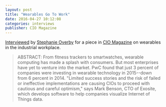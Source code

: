 ```yaml
---
layout: post
title: "Wearables Go To Work"
date: 2016-04-27 10:12:08
categories: interviews
publisher: CIO Magazine
---
```


[Interviewed][ln1] by [Stephanie Overby][ln2] for a piece in [CIO Magazine][ln3] on wearables in the industrial workplace.

> ABSTRACT: From fitness trackers to smartwatches, wearable computing has made a splash with consumers. But most enterprises have yet to venture into the market. PwC found that just 3 percent of companies were investing in wearable technology in 2015--down from 6 percent in 2014. "Limited success stories and the risk of failed or ineffective implementations are causing CIOs to proceed with cautious and careful optimism," says Mark Benson, CTO of Exosite, which develops software to help companies visualize Internet of Things data.

[ln1]: http://www.cio.com/article/3058165/wearable-technology/wearables-go-to-work.html
[ln2]: http://stephanieoverby.com/
[ln3]: http://www.cio.com/

